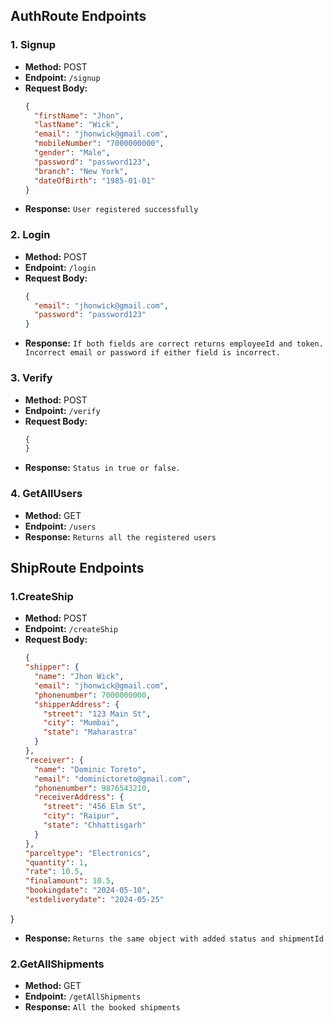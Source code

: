 ## AuthRoute Endpoints

### 1. Signup

- **Method:** POST
- **Endpoint:** `/signup`
- **Request Body:**
  ```json
  {
    "firstName": "Jhon",
    "lastName": "Wick",
    "email": "jhonwick@gmail.com",
    "mobileNumber": "7000000000",
    "gender": "Male",
    "password": "password123",
    "branch": "New York",
    "dateOfBirth": "1985-01-01"
  }
- **Response:** `User registered successfully`

### 2. Login

- **Method:** POST
- **Endpoint:** `/login`
- **Request Body:**
  ```json
  {
    "email": "jhonwick@gmail.com",
    "password": "password123"
  }
- **Response:** `If both fields are correct returns employeeId and token. Incorrect email or password if either field is incorrect.`

### 3. Verify

- **Method:** POST
- **Endpoint:** `/verify`
- **Request Body:**
  ```json
  {
  }
- **Response:** `Status in true or false.`

### 4. GetAllUsers

- **Method:** GET
- **Endpoint:** `/users`
- **Response:** `Returns all the registered users`

## ShipRoute Endpoints

### 1.CreateShip

- **Method:** POST
- **Endpoint:** `/createShip`
- **Request Body:**
  ```json
  {
  "shipper": {
    "name": "Jhon Wick",
    "email": "jhonwick@gmail.com",
    "phonenumber": 7000000000,
    "shipperAddress": {
      "street": "123 Main St",
      "city": "Mumbai",
      "state": "Maharastra"
    }
  },
  "receiver": {
    "name": "Dominic Toreto",
    "email": "dominictoreto@gmail.com",
    "phonenumber": 9876543210,
    "receiverAddress": {
      "street": "456 Elm St",
      "city": "Raipur",
      "state": "Chhattisgarh"
    }
  },
  "parceltype": "Electronics",
  "quantity": 1,
  "rate": 10.5,
  "finalamount": 10.5,
  "bookingdate": "2024-05-10",
  "estdeliverydate": "2024-05-25"
}
- **Response:** `Returns the same object with added status and shipmentId`


### 2.GetAllShipments

- **Method:** GET
- **Endpoint:** `/getAllShipments`
- **Response:** `All the booked shipments`
